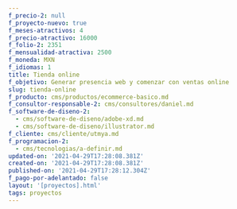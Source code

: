 ```yaml
---
f_precio-2: null
f_proyecto-nuevo: true
f_meses-atractivos: 4
f_precio-atractivo: 16000
f_folio-2: 2351
f_mensualidad-atractiva: 2500
f_moneda: MXN
f_idiomas: 1
title: Tienda online
f_objetivo: Generar presencia web y comenzar con ventas online
slug: tienda-online
f_producto: cms/productos/ecommerce-basico.md
f_consultor-responsable-2: cms/consultores/daniel.md
f_software-de-diseno-2:
  - cms/software-de-diseno/adobe-xd.md
  - cms/software-de-diseno/illustrator.md
f_cliente: cms/cliente/utmya.md
f_programacion-2:
  - cms/tecnologias/a-definir.md
updated-on: '2021-04-29T17:28:08.381Z'
created-on: '2021-04-29T17:28:08.381Z'
published-on: '2021-04-29T17:28:12.304Z'
f_pago-por-adelantado: false
layout: '[proyectos].html'
tags: proyectos
---
```




